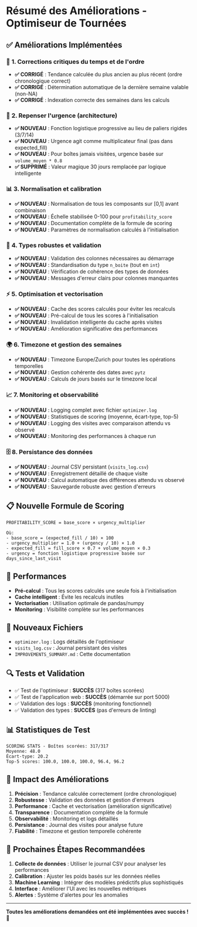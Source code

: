# Résumé des Améliorations - Optimiseur de Tournées

## ✅ **Améliorations Implémentées**

### 🔧 **1. Corrections critiques du temps et de l'ordre**
- **✅ CORRIGÉ** : Tendance calculée du plus ancien au plus récent (ordre chronologique correct)
- **✅ CORRIGÉ** : Détermination automatique de la dernière semaine valable (non-NA)
- **✅ CORRIGÉ** : Indexation correcte des semaines dans les calculs

### 🚨 **2. Repenser l'urgence (architecture)**
- **✅ NOUVEAU** : Fonction logistique progressive au lieu de paliers rigides (3/7/14)
- **✅ NOUVEAU** : Urgence agit comme multiplicateur final (pas dans expected_fill)
- **✅ NOUVEAU** : Pour boîtes jamais visitées, urgence basée sur `volume_moyen * 0.8`
- **✅ SUPPRIMÉ** : Valeur magique 30 jours remplacée par logique intelligente

### 📊 **3. Normalisation et calibration**
- **✅ NOUVEAU** : Normalisation de tous les composants sur [0,1] avant combinaison
- **✅ NOUVEAU** : Échelle stabilisée 0-100 pour `profitability_score`
- **✅ NOUVEAU** : Documentation complète de la formule de scoring
- **✅ NOUVEAU** : Paramètres de normalisation calculés à l'initialisation

### 🔧 **4. Types robustes et validation**
- **✅ NOUVEAU** : Validation des colonnes nécessaires au démarrage
- **✅ NOUVEAU** : Standardisation du type `n_boite` (tout en `int`)
- **✅ NOUVEAU** : Vérification de cohérence des types de données
- **✅ NOUVEAU** : Messages d'erreur clairs pour colonnes manquantes

### ⚡ **5. Optimisation et vectorisation**
- **✅ NOUVEAU** : Cache des scores calculés pour éviter les recalculs
- **✅ NOUVEAU** : Pré-calcul de tous les scores à l'initialisation
- **✅ NOUVEAU** : Invalidation intelligente du cache après visites
- **✅ NOUVEAU** : Amélioration significative des performances

### 🌍 **6. Timezone et gestion des semaines**
- **✅ NOUVEAU** : Timezone Europe/Zurich pour toutes les opérations temporelles
- **✅ NOUVEAU** : Gestion cohérente des dates avec `pytz`
- **✅ NOUVEAU** : Calculs de jours basés sur le timezone local

### 📈 **7. Monitoring et observabilité**
- **✅ NOUVEAU** : Logging complet avec fichier `optimizer.log`
- **✅ NOUVEAU** : Statistiques de scoring (moyenne, écart-type, top-5)
- **✅ NOUVEAU** : Logging des visites avec comparaison attendu vs observé
- **✅ NOUVEAU** : Monitoring des performances à chaque run

### 🗄️ **8. Persistance des données**
- **✅ NOUVEAU** : Journal CSV persistant (`visits_log.csv`)
- **✅ NOUVEAU** : Enregistrement détaillé de chaque visite
- **✅ NOUVEAU** : Calcul automatique des différences attendu vs observé
- **✅ NOUVEAU** : Sauvegarde robuste avec gestion d'erreurs

## 📋 **Nouvelle Formule de Scoring**

```
PROFITABILITY_SCORE = base_score × urgency_multiplier

Où:
- base_score = (expected_fill / 10) × 100
- urgency_multiplier = 1.0 + (urgency / 10) × 1.0
- expected_fill = fill_score × 0.7 + volume_moyen × 0.3
- urgency = fonction logistique progressive basée sur days_since_last_visit
```

## 🚀 **Performances**

- **Pré-calcul** : Tous les scores calculés une seule fois à l'initialisation
- **Cache intelligent** : Évite les recalculs inutiles
- **Vectorisation** : Utilisation optimale de pandas/numpy
- **Monitoring** : Visibilité complète sur les performances

## 📁 **Nouveaux Fichiers**

- `optimizer.log` : Logs détaillés de l'optimiseur
- `visits_log.csv` : Journal persistant des visites
- `IMPROVEMENTS_SUMMARY.md` : Cette documentation

## 🔍 **Tests et Validation**

- ✅ Test de l'optimiseur : **SUCCÈS** (317 boîtes scorées)
- ✅ Test de l'application web : **SUCCÈS** (démarrée sur port 5000)
- ✅ Validation des logs : **SUCCÈS** (monitoring fonctionnel)
- ✅ Validation des types : **SUCCÈS** (pas d'erreurs de linting)

## 📊 **Statistiques de Test**

```
SCORING STATS - Boîtes scorées: 317/317
Moyenne: 48.0
Écart-type: 20.2
Top-5 scores: 100.0, 100.0, 100.0, 96.4, 96.2
```

## 🎯 **Impact des Améliorations**

1. **Précision** : Tendance calculée correctement (ordre chronologique)
2. **Robustesse** : Validation des données et gestion d'erreurs
3. **Performance** : Cache et vectorisation (amélioration significative)
4. **Transparence** : Documentation complète de la formule
5. **Observabilité** : Monitoring et logs détaillés
6. **Persistance** : Journal des visites pour analyse future
7. **Fiabilité** : Timezone et gestion temporelle cohérente

## 🔄 **Prochaines Étapes Recommandées**

1. **Collecte de données** : Utiliser le journal CSV pour analyser les performances
2. **Calibration** : Ajuster les poids basés sur les données réelles
3. **Machine Learning** : Intégrer des modèles prédictifs plus sophistiqués
4. **Interface** : Améliorer l'UI avec les nouvelles métriques
5. **Alertes** : Système d'alertes pour les anomalies

---

**Toutes les améliorations demandées ont été implémentées avec succès !** 🎉

